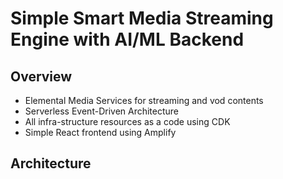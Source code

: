 # Simple Smart Media Streaming Engine with AI/ML Backend

## Overview

- Elemental Media Services for streaming and vod contents
- Serverless Event-Driven Architecture
- All infra-structure resources as a code using CDK
- Simple React frontend using Amplify

## Architecture
